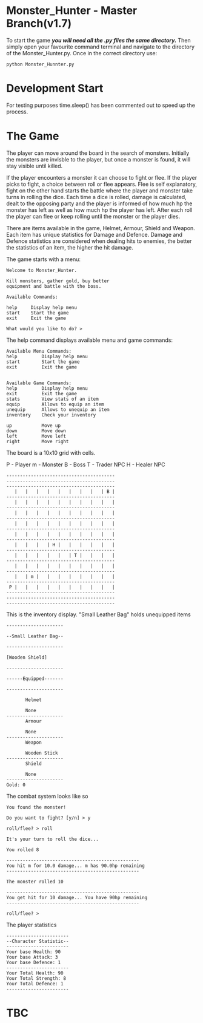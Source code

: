 
# Monster_Hunter - Master Branch(v1.7)

To start the game **_you will need all the .py files the same directory._** Then simply open your favourite command terminal and navigate to the directory of the Monster_Hunter.py. Once in the correct directory use:

    python Monster_Hunnter.py
          
# Development Start
For testing purposes time.sleep() has been commented out to speed up the process.

# The Game

The player can move around the board in the search of monsters. Initially the monsters are invisble to the player, but once a monster is found, it will stay visible until killed.

If the player encounters a monster it can choose to fight or flee. If the player picks to fight, a choice between roll or flee appears. Flee is self explanatory, fight on the other hand starts the battle where the player and monster take turns in rolling the dice. Each time a dice is rolled, damage is calculated, dealt to the opposing party and the player is informed of how much hp the monster has left as well as how much hp the player has left. After each roll the player can flee or keep rolling until the monster or the player dies.

There are items available in the game, Helmet, Armour, Shield and Weapon. Each item has unique statistics for Damage and Defence. Damage and Defence statistics are considered when dealing hits to enemies, the better the statistics of an item, the higher the hit damage. 

The game starts with a menu:

    Welcome to Monster_Hunter.

    Kill monsters, gather gold, buy better
    equipment and battle with the boss.

    Available Commands:

    help     Display help menu
    start    Start the game
    exit     Exit the game

    What would you like to do? >
    
The help command displays available menu and game commands:
 
    Available Menu Commands:
    help         Display help menu
    start        Start the game
    exit         Exit the game


    Available Game Commands:
    help         Display help menu
    exit         Exit the game
    stats        View stats of an item
    equip        Allows to equip an item
    unequip      Allows to unequip an item
    inventory    Check your inventory

    up           Move up
    down         Move down
    left         Move left
    right        Move right

The board is a 10x10 grid with cells.

P - Player
m - Monster
B - Boss
T - Trader NPC
H - Healer NPC

    ----------------------------------------
    ----------------------------------------
    ----------------------------------------
       |   |   |   |   |   |   |   |   | B |
    ----------------------------------------
       |   |   |   |   |   |   |   |   |   |
    ----------------------------------------
       |   |   |   |   |   |   |   |   |   |
    ----------------------------------------
       |   |   |   |   |   |   |   |   |   |
    ----------------------------------------
       |   |   |   |   |   |   |   |   |   |
    ----------------------------------------
       |   |   |   | H |   |   |   |   |   |
    ----------------------------------------
       |   |   |   |   |   | T |   |   |   |
    ----------------------------------------
       |   |   |   |   |   |   |   |   |   |
    ----------------------------------------
       |   | m |   |   |   |   |   |   |   |
    ----------------------------------------
     P |   |   |   |   |   |   |   |   |   |
    ----------------------------------------
    ----------------------------------------
    ----------------------------------------
    

This is the inventory display. "Small Leather Bag" holds unequipped items

    ---------------------
    
    --Small Leather Bag--
    
    ---------------------
    
    [Wooden Shield]
    
    ---------------------
    
    ------Equipped-------
    
    ---------------------
    
           Helmet

           None
    ---------------------
           Armour

           None
    ---------------------
           Weapon

           Wooden Stick
    ---------------------
           Shield

           None
    ---------------------
    Gold: 0

The combat system looks like so

    You found the monster!

    Do you want to fight? [y/n] > y

    roll/flee? > roll

    It's your turn to roll the dice...

    You rolled 8

    -------------------------------------------------
    You hit m for 10.0 damage... m has 90.0hp remaining
    -------------------------------------------------

    The monster rolled 10

    -------------------------------------------------
    You get hit for 10 damage... You have 90hp remaining
    -------------------------------------------------

    roll/flee? >

The player statistics

    -----------------------
    --Character Statistic--
    -----------------------
    Your base Health: 90
    Your base Attack: 3
    Your base Defence: 1
    -----------------------
    Your Total Health: 90
    Your Total Strength: 8
    Your Total Defence: 1
    -----------------------

# TBC
